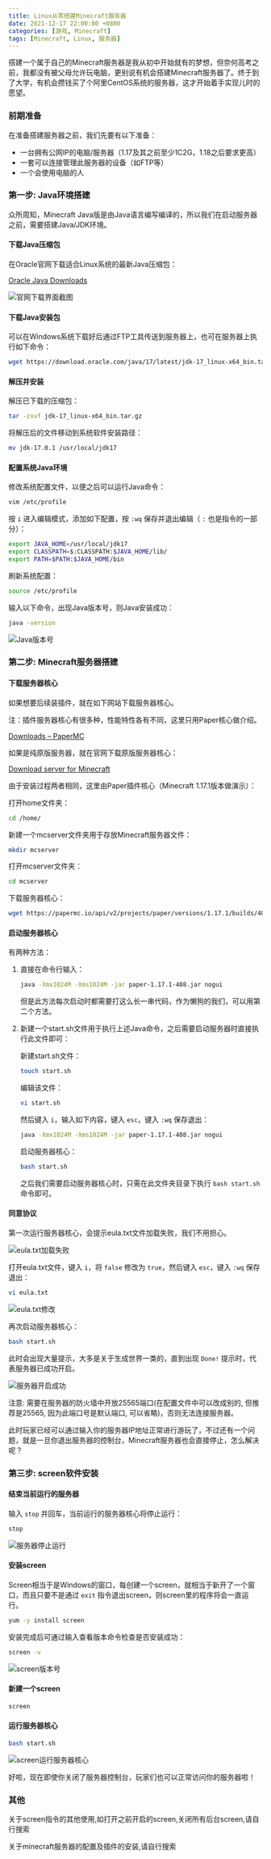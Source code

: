 ```yaml
---
title: Linux从零搭建Minecraft服务器
date: 2021-12-17 22:00:00 +0800
categories: [游戏, Minecraft]
tags: [Minecraft, Linux, 服务器]
---
```


搭建一个属于自己的Minecraft服务器是我从初中开始就有的梦想，但奈何高考之前，我都没有被父母允许玩电脑，更别说有机会搭建Minecraft服务器了。终于到了大学，有机会攒钱买了个阿里CentOS系统的服务器，这才开始着手实现儿时的愿望。

### 前期准备

在准备搭建服务器之前，我们先要有以下准备：

- 一台拥有公网IP的电脑/服务器（1.17及其之前至少1C2G，1.18之后要求更高）
- 一套可以连接管理此服务器的设备（如FTP等）
- 一个会使用电脑的人

### 第一步: Java环境搭建

众所周知，Minecraft Java版是由Java语言编写编译的，所以我们在启动服务器之前，需要搭建Java/JDK环境。

#### 下载Java压缩包

在Oracle官网下载适合Linux系统的最新Java压缩包：

[Oracle Java Downloads](https://www.oracle.com/java/technologies/downloads/)

![官网下载界面截图](/assets/posts/Minecraft-Server-Setup-Linux/01.png)

#### 下载Java安装包

可以在Windows系统下载好后通过FTP工具传送到服务器上，也可在服务器上执行如下命令：

```bash
wget https://download.oracle.com/java/17/latest/jdk-17_linux-x64_bin.tar.gz
```

#### 解压并安装

解压已下载的压缩包：

```bash
tar -zxvf jdk-17_linux-x64_bin.tar.gz
```

将解压后的文件移动到系统软件安装路径：

```bash
mv jdk-17.0.1 /usr/local/jdk17
```

#### 配置系统Java环境

修改系统配置文件，以便之后可以运行Java命令：

```bash
vim /etc/profile
```

按 `i` 进入编辑模式，添加如下配置，按 `:wq` 保存并退出编辑（ `:` 也是指令的一部分）：

```bash
export JAVA_HOME=/usr/local/jdk17 
export CLASSPATH=$:CLASSPATH:$JAVA_HOME/lib/ 
export PATH=$PATH:$JAVA_HOME/bin
```

刷新系统配置：

```bash
source /etc/profile
```

输入以下命令，出现Java版本号，则Java安装成功：

```bash
java -version
```

![Java版本号](/assets/posts/Minecraft-Server-Setup-Linux/02.png)

### 第二步: Minecraft服务器搭建

#### 下载服务器核心

如果想要后续装插件，就在如下网站下载服务器核心。

注：插件服务器核心有很多种，性能特性各有不同，这里只用Paper核心做介绍。

[Downloads – PaperMC](https://papermc.io)

如果是纯原版服务器，就在官网下载原版服务器核心：

[Download server for Minecraft](https://www.minecraft.net/en-us/download/server)

由于安装过程两者相同，这里由Paper插件核心（Minecraft 1.17.1版本做演示）：

打开home文件夹：

```bash
cd /home/
```

新建一个mcserver文件夹用于存放Minecraft服务器文件：

```bash
mkdir mcserver
```

打开mcserver文件夹：

```bash
cd mcserver
```

下载服务器核心：

```bash
wget https://papermc.io/api/v2/projects/paper/versions/1.17.1/builds/408/downloads/paper-1.17.1-408.jar
```

#### 启动服务器核心

有两种方法：

1. 直接在命令行输入：

   ```bash
   java -Xmx1024M -Xms1024M -jar paper-1.17.1-408.jar nogui
   ```

   但是此方法每次启动时都需要打这么长一串代码，作为懒狗的我们，可以用第二个方法。

2. 新建一个start.sh文件用于执行上述Java命令，之后需要启动服务器时直接执行此文件即可：

   新建start.sh文件：

   ```bash
   touch start.sh
   ```

   编辑该文件：

   ```bash
   vi start.sh
   ```

   然后键入 `i`，输入如下内容，键入 `esc`，键入 `:wq` 保存退出：

   ```bash
   java -Xmx1024M -Xms1024M -jar paper-1.17.1-408.jar nogui
   ```

   启动服务器核心：

   ```bash
   bash start.sh
   ```

   之后我们需要启动服务器核心时，只需在此文件夹目录下执行 `bash start.sh` 命令即可。

#### 同意协议

第一次运行服务器核心，会提示eula.txt文件加载失败，我们不用担心。

![eula.txt加载失败](/assets/posts/Minecraft-Server-Setup-Linux/03.png)

打开eula.txt文件，键入 `i`，将 `false` 修改为 `true`，然后键入 `esc`，键入 `:wq` 保存退出：

```bash
vi eula.txt
```
![eula.txt修改](/assets/posts/Minecraft-Server-Setup-Linux/04.png)

再次启动服务器核心：

```bash
bash start.sh
```

此时会出现大量提示，大多是关于生成世界一类的，直到出现 `Done!` 提示时，代表服务器已成功开启。

![服务器开启成功](/assets/posts/Minecraft-Server-Setup-Linux/05.png)

注意: 需要在服务器的防火墙中开放25565端口(在配置文件中可以改成别的, 但推荐是25565, 因为此端口号是默认端口, 可以省略)，否则无法连接服务器。

此时玩家已经可以通过输入你的服务器IP地址正常进行游玩了，不过还有一个问题，就是一旦你退出服务器的控制台，Minecraft服务器也会直接停止，怎么解决呢？

### 第三步: screen软件安装

#### 结束当前运行的服务器

输入 `stop` 并回车，当前运行的服务器核心将停止运行：

```bash
stop
```

![服务器停止运行](/assets/posts/Minecraft-Server-Setup-Linux/06.png)

#### 安装screen

Screen相当于是Windows的窗口，每创建一个screen，就相当于新开了一个窗口，而且只要不是通过 `exit` 指令退出screen，则screen里的程序将会一直运行。

```bash
yum -y install screen
```

安装完成后可通过输入查看版本命令检查是否安装成功：

```bash
screen -v
```

![screen版本号](/assets/posts/Minecraft-Server-Setup-Linux/07.png)

#### 新建一个screen

```bash
screen
```

#### 运行服务器核心

```bash
bash start.sh
```

![screen运行服务器核心](/assets/posts/Minecraft-Server-Setup-Linux/08.png)

好啦，现在即使你关闭了服务器控制台，玩家们也可以正常访问你的服务器啦！

### 其他

关于screen指令的其他使用,如打开之前开启的screen,关闭所有后台screen,请自行搜索

关于minecraft服务器的配置及插件的安装,请自行搜索
